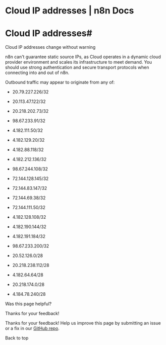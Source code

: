 # Cloud IP addresses | n8n Docs

[ ](https://github.com/n8n-io/n8n-docs/edit/main/docs/manage-cloud/cloud-ip.md "Edit this page")

# Cloud IP addresses#

Cloud IP addresses change without warning

n8n can't guarantee static source IPs, as Cloud operates in a dynamic cloud provider environment and scales its infrastructure to meet demand. You should use strong authentication and secure transport protocols when connecting into and out of n8n.

Outbound traffic may appear to originate from any of:

  * 20.79.227.226/32
  * 20.113.47.122/32
  * 20.218.202.73/32
  * 98.67.233.91/32
  * 4.182.111.50/32
  * 4.182.129.20/32
  * 4.182.88.118/32
  * 4.182.212.136/32
  * 98.67.244.108/32
  * 72.144.128.145/32
  * 72.144.83.147/32
  * 72.144.69.38/32
  * 72.144.111.50/32
  * 4.182.128.108/32
  * 4.182.190.144/32
  * 4.182.191.184/32
  * 98.67.233.200/32

  * 20.52.126.0/28

  * 20.218.238.112/28
  * 4.182.64.64/28
  * 20.218.174.0/28
  * 4.184.78.240/28

Was this page helpful? 

Thanks for your feedback! 

Thanks for your feedback! Help us improve this page by submitting an issue or a fix in our [GitHub repo](https://github.com/n8n-io/n8n-docs). 

Back to top
